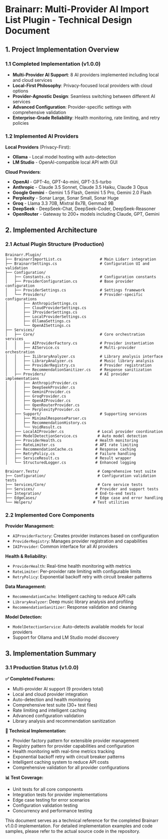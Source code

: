 # Brainarr: Multi-Provider AI Import List Plugin - Technical Design Document

## 1. Project Implementation Overview

### 1.1 Completed Implementation (v1.0.0)

- **Multi-Provider AI Support**: 8 AI providers implemented including local and cloud services
- **Local-First Philosophy**: Privacy-focused local providers with cloud options
- **Provider-Agnostic Design**: Seamless switching between different AI services
- **Advanced Configuration**: Provider-specific settings with comprehensive validation
- **Enterprise-Grade Reliability**: Health monitoring, rate limiting, and retry policies

### 1.2 Implemented AI Providers

**Local Providers** (Privacy-First):

- **Ollama** - Local model hosting with auto-detection
- **LM Studio** - OpenAI-compatible local API with GUI

**Cloud Providers**:

- **OpenAI** - GPT-4o, GPT-4o-mini, GPT-3.5-turbo
- **Anthropic** - Claude 3.5 Sonnet, Claude 3.5 Haiku, Claude 3 Opus
- **Google Gemini** - Gemini 1.5 Flash, Gemini 1.5 Pro, Gemini 2.0 Flash
- **Perplexity** - Sonar Large, Sonar Small, Sonar Huge
- **Groq** - Llama 3.3 70B, Mixtral 8x7B, Gemma2 9B
- **DeepSeek** - DeepSeek-Chat, DeepSeek-Coder, DeepSeek-Reasoner
- **OpenRouter** - Gateway to 200+ models including Claude, GPT, Gemini

## 2. Implemented Architecture

### 2.1 Actual Plugin Structure (Production)

```text
Brainarr.Plugin/
├── BrainarrImportList.cs                 # Main Lidarr integration
├── BrainarrSettings.cs                   # Configuration UI and validation
├── Configuration/
│   ├── Constants.cs                      # Configuration constants
│   ├── ProviderConfiguration.cs          # Base provider configuration
│   ├── ProviderSettings.cs               # Settings framework
│   └── Providers/                        # Provider-specific configurations
│       ├── AnthropicSettings.cs
│       ├── CloudProviderSettings.cs
│       ├── IProviderSettings.cs
│       ├── LocalProviderSettings.cs
│       ├── OllamaSettings.cs
│       └── OpenAISettings.cs
├── Services/
│   ├── Core/                             # Core orchestration services
│   │   ├── AIProviderFactory.cs          # Provider instantiation
│   │   ├── AIService.cs                  # Multi-provider orchestration
│   │   ├── ILibraryAnalyzer.cs           # Library analysis interface
│   │   ├── LibraryAnalyzer.cs            # Music library analysis
│   │   ├── ProviderRegistry.cs           # Provider registration
│   │   └── RecommendationSanitizer.cs    # Response sanitization
│   ├── Providers/                        # AI provider implementations
│   │   ├── AnthropicProvider.cs
│   │   ├── DeepSeekProvider.cs
│   │   ├── GeminiProvider.cs
│   │   ├── GroqProvider.cs
│   │   ├── OpenAIProvider.cs
│   │   ├── OpenRouterProvider.cs
│   │   └── PerplexityProvider.cs
│   ├── Support/                          # Supporting services
│   │   ├── MinimalResponseParser.cs
│   │   ├── RecommendationHistory.cs
│   │   └── VoidResult.cs
│   ├── LocalAIProvider.cs               # Local provider coordination
│   ├── ModelDetectionService.cs         # Auto model detection
│   ├── ProviderHealth.cs               # Health monitoring
│   ├── RateLimiter.cs                  # API rate limiting
│   ├── RecommendationCache.cs          # Response caching
│   ├── RetryPolicy.cs                  # Failure handling
│   ├── ServiceResult.cs                # Result wrapper
│   └── StructuredLogger.cs             # Enhanced logging

Brainarr.Tests/                          # Comprehensive test suite
├── Configuration/                       # Configuration validation tests
├── Services/Core/                       # Core service tests
├── Services/                           # Provider and support tests
├── Integration/                        # End-to-end tests
├── EdgeCases/                          # Edge case and error handling
└── Helpers/                           # Test utilities
```

### 2.2 Implemented Core Components

**Provider Management:**

- `AIProviderFactory`: Creates provider instances based on configuration
- `ProviderRegistry`: Manages provider registration and capabilities
- `IAIProvider`: Common interface for all AI providers

**Health & Reliability:**

- `ProviderHealth`: Real-time health monitoring with metrics
- `RateLimiter`: Per-provider rate limiting with configurable limits
- `RetryPolicy`: Exponential backoff retry with circuit breaker patterns

**Data Management:**

- `RecommendationCache`: Intelligent caching to reduce API calls
- `LibraryAnalyzer`: Deep music library analysis and profiling
- `RecommendationSanitizer`: Response validation and cleaning

**Model Detection:**

- `ModelDetectionService`: Auto-detects available models for local providers
- Support for Ollama and LM Studio model discovery

## 3. Implementation Summary

### 3.1 Production Status (v1.0.0)

**✅ Completed Features:**

- Multi-provider AI support (9 providers total)
- Local and cloud provider integration
- Auto-detection and health monitoring
- Comprehensive test suite (30+ test files)
- Rate limiting and intelligent caching
- Advanced configuration validation
- Library analysis and recommendation sanitization

**🔧 Technical Implementation:**

- Provider factory pattern for extensible provider management
- Registry pattern for provider capabilities and configuration
- Health monitoring with real-time metrics tracking
- Exponential backoff retry with circuit breaker patterns
- Intelligent caching system to reduce API costs
- Comprehensive validation for all provider configurations

**📊 Test Coverage:**

- Unit tests for all core components
- Integration tests for provider implementations
- Edge case testing for error scenarios
- Configuration validation testing
- Concurrency and performance testing

This document serves as a technical reference for the completed Brainarr v1.0.0 implementation. For detailed implementation examples and code samples, please refer to the actual source code in the repository.
